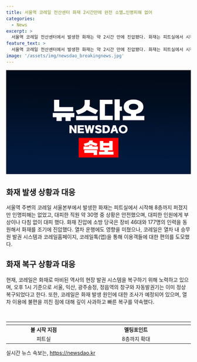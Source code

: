 ```yaml
---
title: 서울역 코레일 전산센터 화재 2시간만에 완전 소멸…인명피해 없어
categories:
  - News
excerpt: >
  서울역 코레일 전산센터에서 발생한 화재는 약 2시간 만에 진압됐다. 화재는 피트실에서 시작해 배관을 타고 8층까지 확대됐지만 인명피해는 없었다. 정확한 재산 피해는 추산 중이며, 소방 당국은 장비 46대와 인력 177명을 동원해 화재 진압에 나섰다. 현장 발권 시스템은 일시적으로 마비됐지만 대부분의 역은 오후 1시 기준으로 정상 복구됐다. 코레일은 빠른 복구를 위해 최선을 다하겠다고 밝혔다. (종합)
feature_text: >
  서울역 코레일 전산센터에서 발생한 화재는 약 2시간 만에 진압됐다. 화재는 피트실에서 시작해 배관을 타고 8층까지 확대됐지만 인명피해는 없었다. 정확한 재산 피해는 추산 중이며, 소방 당국은 장비 46대와 인력 177명을 동원해 화재 진압에 나섰다. 현장 발권 시스템은 일시적으로 마비됐지만 대부분의 역은 오후 1시 기준으로 정상 복구됐다. 코레일은 빠른 복구를 위해 최선을 다하겠다고 밝혔다. (종합)
image: '/assets/img/newsdao_breakingnews.jpg'
---
```


<p><img src="/assets/img/newsdao_breakingnews.jpg" alt="koreaapp 속보" /></p>

<h2 data-ke-size="size26">화재 발생 상황과 대응</h2>

<p>서울역 주변의 코레일 서울본부에서 발생한 화재는 피트실에서 시작해 8층까지 퍼졌지만 인명피해는 없었고, 대피한 직원 약 30명 중 상황은 안전했으며, 대피한 인원에게 부상이나 다침 없이 대피 했다. 화재 진압에 소방 당국은 장비 46대와 177명의 인력을 동원해서 화재를 조기에 진압했다. 열차 운행에도 영향을 미쳤으나, 코레일은 열차 내 승무원 발권 시스템과 코레일홈페이지, 코레일톡(앱)을 통해 이용객들에 대한 편의를 도모했다.</p>

<h2 data-ke-size="size26">화재 복구 상황과 대응</h2>

<p>현재, 코레일은 화재로 마비된 역사의 현장 발권 시스템을 복구하기 위해 노력하고 있으며, 오후 1시 기준으로 서울, 익산, 광주송정, 정읍역의 창구와 자동발권기는 이미 정상 복구되었다고 한다. 또한, 코레일은 화재 발생 원인에 대한 조사가 예정되어 있으며, 열차 이용에 불편을 끼친 점에 대해 깊이 사과하고 빠른 복구를 약속했다.</p>

<p data-ke-size="size16">&nbsp;</p>

<table>
    <thead>
        <tr>
            <th style="width: 200px;"></th>
            <th style="width: 300px;"></th>
        </tr>
    </thead>
    <tbody>
        <tr>
            <td style="text-align: center; height: 17px;"><b>불 시작 지점</b></td>
            <td style="text-align: center; height: 17px;"><b>멜팅포인트</b></td>
        </tr>
        <tr>
            <td style="text-align: center; height: 17px;">피트실</td>
            <td style="text-align: center; height: 17px;">8층까지 확대</td>
        </tr>
    </tbody>
</table>
실시간 뉴스 속보는, <a href="https://newsdao.kr" rel="dofollow">https://newsdao.kr</a>


